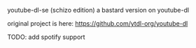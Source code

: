 youtube-dl-se (schizo edition)
a bastard version on youtube-dl

original project is here: https://github.com/ytdl-org/youtube-dl

TODO:
add spotify support
